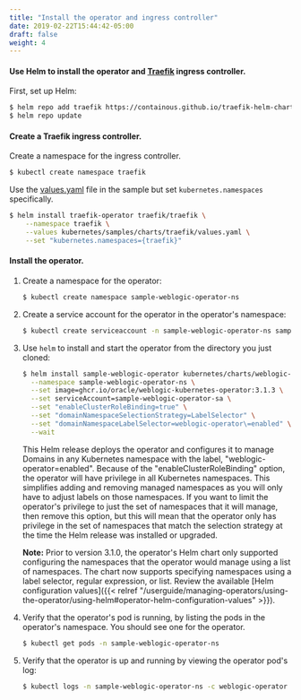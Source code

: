 ```yaml
---
title: "Install the operator and ingress controller"
date: 2019-02-22T15:44:42-05:00
draft: false
weight: 4
---
```


#### Use Helm to install the operator and [Traefik](http://github.com/oracle/weblogic-kubernetes-operator/blob/master/kubernetes/samples/charts/traefik/README.md) ingress controller.

First, set up Helm:

```bash
$ helm repo add traefik https://containous.github.io/traefik-helm-chart/
$ helm repo update
```

#### Create a Traefik ingress controller.

Create a namespace for the ingress controller.

```bash
$ kubectl create namespace traefik
```

Use the [values.yaml](http://github.com/oracle/weblogic-kubernetes-operator/blob/master/kubernetes/samples/charts/traefik/values.yaml) file in the sample but set `kubernetes.namespaces` specifically.


```bash
$ helm install traefik-operator traefik/traefik \
    --namespace traefik \
    --values kubernetes/samples/charts/traefik/values.yaml \
    --set "kubernetes.namespaces={traefik}"
```

#### Install the operator.

1.  Create a namespace for the operator:

    ```bash
    $ kubectl create namespace sample-weblogic-operator-ns
    ```

2.	Create a service account for the operator in the operator's namespace:

    ```bash
    $ kubectl create serviceaccount -n sample-weblogic-operator-ns sample-weblogic-operator-sa
    ```

3.  Use `helm` to install and start the operator from the directory you just cloned:	 

    ```bash
    $ helm install sample-weblogic-operator kubernetes/charts/weblogic-operator \
      --namespace sample-weblogic-operator-ns \
      --set image=ghcr.io/oracle/weblogic-kubernetes-operator:3.1.3 \
      --set serviceAccount=sample-weblogic-operator-sa \
      --set "enableClusterRoleBinding=true" \
      --set "domainNamespaceSelectionStrategy=LabelSelector" \
      --set "domainNamespaceLabelSelector=weblogic-operator\=enabled" \
      --wait
    ```

    This Helm release deploys the operator and configures it to manage Domains in any Kubernetes namespace with the label, "weblogic-operator=enabled". Because of the "enableClusterRoleBinding" option, the operator will have privilege in all Kubernetes namespaces. This simplifies adding and removing managed namespaces as you will only have to adjust labels on those namespaces. If you want to limit the operator's privilege to just the set of namespaces that it will manage, then remove this option, but this will mean that the operator only has privilege in the set of namespaces that match the selection strategy at the time the Helm release was installed or upgraded.

    **Note:** Prior to version 3.1.0, the operator's Helm chart only supported configuring the namespaces that the operator would manage using a list of namespaces. The chart now supports specifying namespaces using a label selector, regular expression, or list. Review the available [Helm configuration values]({{< relref "/userguide/managing-operators/using-the-operator/using-helm#operator-helm-configuration-values" >}}).

4. Verify that the operator's pod is running, by listing the pods in the operator's namespace. You should see one
for the operator.

    ```bash
    $ kubectl get pods -n sample-weblogic-operator-ns
    ```

5.  Verify that the operator is up and running by viewing the operator pod's log:

    ```bash
    $ kubectl logs -n sample-weblogic-operator-ns -c weblogic-operator deployments/weblogic-operator
    ```
